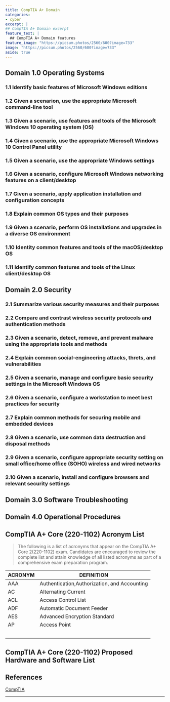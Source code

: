 ```yaml
---
title: CompTIA A+ Domain
categories:
- cyber
excerpt: |
## CompTIA A+ Domain excerpt
feature_text: |  
  ## CompTIA A+ Domain features
feature_image: "https://picsum.photos/2560/600?image=733"
image: "https://picsum.photos/2560/600?image=733"
aside: true
---
```


## Domain 1.0 Operating Systems

### 1.1 Identify basic features of Microsoft Windows editions

### 1.2 Given a scenarion, use the appropriate Microsoft command-line tool

### 1.3 Given a scenario, use features and tools of the Microsoft Windows 10 operating system (OS)

### 1.4 Given a scenario, use the appropriate Microsoft Windows 10 Control Panel utility

### 1.5 Given a scenario, use the appropriate Windows settings

### 1.6 Given a scenario, configure Microsoft Windows networking features on a client/desktop

### 1.7 Given a scenario, apply application installation and configuration concepts

### 1.8 Explain common OS types and their purposes

### 1.9 Given a scenario, perform OS installations and upgrades in a diverse OS environment

### 1.10 Identity common features and tools of the macOS/desktop OS

### 1.11 Identify common features and tools of the Linux client/desktop OS

## Domain 2.0  Security

### 2.1 Summarize various security measures and their purposes

### 2.2 Compare and contrast wireless security protocols and authentication methods

### 2.3 Given a scenario, detect, remove, and prevent malware using the appropriate tools and methods

### 2.4 Explain common social-engineering attacks, threts, and vulnerabilities

### 2.5 Given a scenario, manage and configure basic security settings in the Microsoft Windows OS

### 2.6 Given a scenario, configure a workstation to meet best practices for security

### 2.7 Explain common methods for securing mobile and embedded devices

### 2.8 Given a scenario, use common data destruction and disposal methods

### 2.9 Given a scenario, configure appropriate security setting on small office/home office (SOHO) wireless and wired networks

### 2.10 Given a scenario, install and configure browsers and relevant security settings

## Domain 3.0 Software Troubleshooting

## Domain 4.0 Operational Procedures

## CompTIA A+ Core (220-1102) Acronym List

> The following is a list of acronyms that appear on the CompTIA A+ Core 2(220-1102) exam. Candidates are encouraged to review the complete list and attain knowledge of all listed acronyms as part of a comprehensive exam preparation program.

|ACRONYM|DEFINITION|
|---|---|
|AAA|Authentication,Authorization, and Accounting|
|AC|Alternating Current|
|ACL|Access Control List|
|ADF|Automatic Document Feeder|
|AES|Advanced Encryption Standard|
|AP|Access Point|
|||
|||
|||
|||
|||

## CompTIA A+ Core (220-1102) Proposed Hardware and Software List

## References

[CompTIA](https://comptia.org)

---
